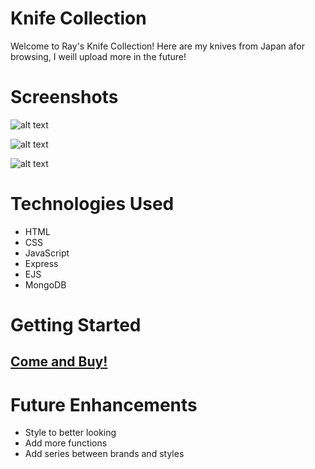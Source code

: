 # Knife Collection
Welcome to Ray's Knife Collection!
Here are my knives from Japan afor browsing, I weill upload more in the future!

# Screenshots

![alt text]()

![alt text]()

![alt text]()

# Technologies Used 
- HTML
- CSS
- JavaScript
- Express
- EJS
- MongoDB

# Getting Started

## [Come and Buy!](https://raysknifecollection.herokuapp.com//)

# Future Enhancements

- Style to better looking
- Add more functions
- Add series between brands and styles
